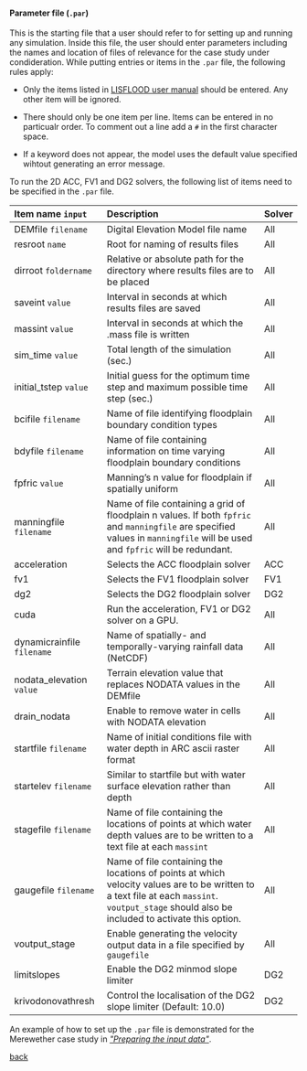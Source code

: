 #### Parameter file (`.par`)

This is the starting file that a user should refer to for setting up and running any simulation. Inside this file, the user should enter parameters including the names and location of files of relevance for the case study under condideration. While putting entries or items in the `.par` file, the following rules apply:  

   * Only the items listed in [LISFLOOD user manual](https://drive.google.com/file/d/1Yk5txMWWfSqPcPOqjQh30XLSp8Sypy1M/view) should be entered. Any other item will be ignored. 
   
   * There should only be one item per line. Items can be entered in no particualr order. To comment out a line add a `#` in the first character space.

   * If a keyword does not appear, the model uses the default value specified wihtout generating an error message.
   
To run the 2D ACC, FV1 and DG2 solvers, the following list of items need to be specified in the `.par` file. 


   | Item name `input` | Description | Solver |
   | :---         | :---      | :--- |
   | DEMfile `filename`   | Digital Elevation Model file name     | All    |
   | resroot `name`     | Root for naming of results files       | All    |
   | dirroot `foldername`     | Relative or absolute path for the directory where results files are to be placed       | All     |
   | saveint `value`     | Interval in seconds at which results files are saved       | All    |
   | massint `value`     | Interval in seconds at which the .mass file is written     | All     |
   | sim_time `value`     | Total length of the simulation (sec.)       | All     |
   | initial_tstep `value`     | Initial guess for the optimum time step and maximum possible time step (sec.)      | All     |
   | bcifile `filename`     | Name of file identifying floodplain boundary condition types       | All    |
   | bdyfile `filename`     | Name of file containing information on time varying floodplain boundary conditions       | All     |
   | fpfric `value`     | Manning’s n value for floodplain if spatially uniform       | All      |
   | manningfile `filename`     | Name of file containing a grid of floodplain n values. If both `fpfric` and `manningfile` are specified values in `manningfile` will be used and `fpfric` will be redundant.       | All     |
   | acceleration        | Selects the ACC floodplain solver       | ACC      |
   | fv1     | Selects the FV1 floodplain solver       | FV1      |
   | dg2     | Selects the DG2 floodplain solver       | DG2      |
   | cuda    | Run the acceleration, FV1 or DG2 solver on a GPU.       | All      |
   | dynamicrainfile `filename`   | Name of spatially- and temporally-varying rainfall data (NetCDF)     | All    |
   | nodata_elevation `value`     | Terrain elevation value that replaces NODATA values in the DEMfile      | All    |
   | drain_nodata     | Enable to remove water in cells with NODATA elevation       | All    |
   | startfile `filename`     | Name of initial conditions file with water depth in ARC ascii raster format     | All    |
   | startelev `filename`     | Similar to startfile but with water surface elevation rather than depth    | All    |
   | stagefile `filename`     | Name of file containing the locations of points at which water depth values are to be written to a text file at each `massint`     | All    |
   | gaugefile `filename`     | Name of file containing the locations of points at which velocity values are to be written to a text file at each `massint`. `voutput_stage` should also be included to activate this option.     | All    |
   | voutput_stage     | Enable generating the velocity output data in a file specified by `gaugefile`    | All    |
   | limitslopes     | Enable the DG2 minmod slope limiter      | DG2   |
   | krivodonovathresh     | Control the localisation of the DG2 slope limiter (Default: 10.0)       | DG2   |
   
   An example of how to set up the `.par` file is demonstrated for the Merewether case study in [_"Preparing the input data"_](/Merewether2.md).
   
   [back](/Merewether1.md)
